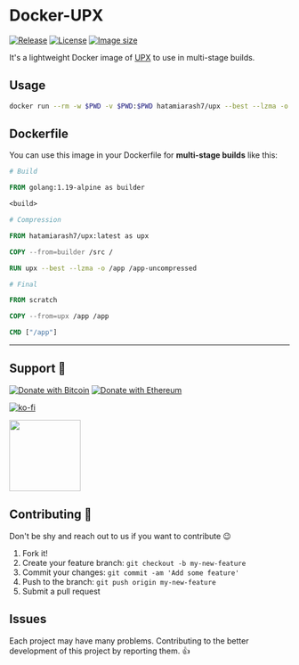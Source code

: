 # Docker-UPX

[![Release][release_badge]][release_link]
[![License][badge_license]][link_license]
[![Image size][badge_size_latest]][link_docker_hub]

It's a lightweight Docker image of [UPX](https://upx.github.io/) to use in multi-stage builds.

## Usage

```bash
docker run --rm -w $PWD -v $PWD:$PWD hatamiarash7/upx --best --lzma -o application-compressed ./application
```

## Dockerfile

You can use this image in your Dockerfile for **multi-stage builds** like this:

```dockerfile
# Build

FROM golang:1.19-alpine as builder

<build>

# Compression

FROM hatamiarash7/upx:latest as upx

COPY --from=builder /src /

RUN upx --best --lzma -o /app /app-uncompressed

# Final

FROM scratch

COPY --from=upx /app /app

CMD ["/app"]
```

---

## Support 💛

[![Donate with Bitcoin](https://en.cryptobadges.io/badge/micro/bc1qmmh6vt366yzjt3grjxjjqynrrxs3frun8gnxrz)](https://en.cryptobadges.io/donate/bc1qmmh6vt366yzjt3grjxjjqynrrxs3frun8gnxrz) [![Donate with Ethereum](https://en.cryptobadges.io/badge/micro/0x0831bD72Ea8904B38Be9D6185Da2f930d6078094)](https://en.cryptobadges.io/donate/0x0831bD72Ea8904B38Be9D6185Da2f930d6078094)

[![ko-fi](https://www.ko-fi.com/img/githubbutton_sm.svg)](https://ko-fi.com/D1D1WGU9)

<div><a href="https://payping.ir/@hatamiarash7"><img src="https://cdn.payping.ir/statics/Payping-logo/Trust/blue.svg" height="128" width="128"></a></div>

## Contributing 🤝

Don't be shy and reach out to us if you want to contribute 😉

1. Fork it!
2. Create your feature branch: `git checkout -b my-new-feature`
3. Commit your changes: `git commit -am 'Add some feature'`
4. Push to the branch: `git push origin my-new-feature`
5. Submit a pull request

## Issues

Each project may have many problems. Contributing to the better development of this project by reporting them. 👍

[release_badge]: https://github.com/hatamiarash7/Docker-UPX/actions/workflows/release.yml/badge.svg
[release_link]: https://github.com/hatamiarash7/Docker-UPX/actions/workflows/release.yaml
[link_license]: https://github.com/hatamiarash7/Docker-UPX/blob/master/LICENSE
[badge_license]: https://img.shields.io/github/license/hatamiarash7/Docker-UPX.svg?longCache=true
[badge_size_latest]: https://img.shields.io/docker/image-size/hatamiarash7/upx/latest?maxAge=30
[link_docker_hub]: https://hub.docker.com/r/hatamiarash7/upx/
